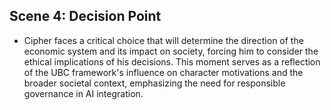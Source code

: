 ## Scene 4: Decision Point
- Cipher faces a critical choice that will determine the direction of the economic system and its impact on society, forcing him to consider the ethical implications of his decisions. This moment serves as a reflection of the UBC framework's influence on character motivations and the broader societal context, emphasizing the need for responsible governance in AI integration.